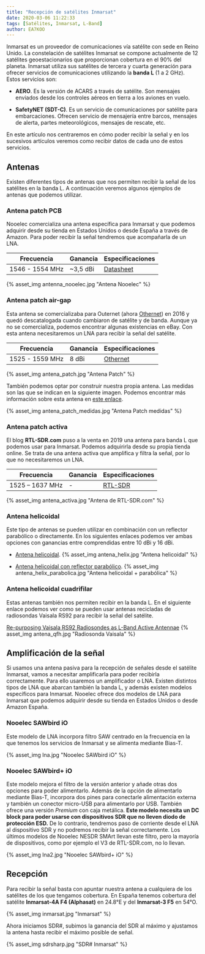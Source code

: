 ```yaml
---
title: "Recepción de satélites Inmarsat"
date: 2020-03-06 11:22:33
tags: [Satélites, Inmarsat, L-Band]
author: EA7KOO
---
```


Inmarsat es un proveedor de comunicaciones vía satélite con sede en Reino Unido. La constelación de satélites Inmarsat se compone actualmente de 12 satélites geoestacionarios que proporcionan cobertura en el 90% del planeta.
Inmarsat utiliza sus satélites de tercera y cuarta generación para ofrecer servicios de comunicaciones utilizando la **banda L** (1 a 2 GHz). Estos servicios son:

- **AERO**. Es la versión de ACARS a través de satélite. Son mensajes enviados desde los controles aéreos en tierra a los aviones en vuelo.

- **SafetyNET (SDT-C)**. Es un servicio de comunicaciones por satélite para embarcaciones. Ofrecen servicio de mensajería entre barcos, mensajes de alerta, partes meteorológicos, mensajes de rescate, etc.

En este artículo nos centraremos en cómo poder recibir la señal y en los sucesivos artículos veremos como recibir datos de cada uno de estos servicios.

<!-- more -->

## Antenas

Existen diferentes tipos de antenas que nos permiten recibir la señal de los satélites en la banda L. A continuación veremos algunos ejemplos de antenas que podemos utilizar.


### Antena patch PCB

Nooelec comercializa una antena específica para Inmarsat y que podemos adquirir desde su tienda en Estados Unidos o desde España a través de Amazon. Para poder recibir la señal tendremos que acompañarla de un LNA.

| Frecuencia | Ganancia | Especificaciones |
| --- | --- | --- |
| 1546 - 1554 MHz | ~3,5 dBi | [Datasheet](https://www.nooelec.com/store/downloads/dl/file/id/91/product/314/inmarsat_antenna_datasheet_revision_1.pdf) |

{% asset_img antenna_nooelec.jpg "Antena Nooelec" %}


### Antena patch air-gap

Esta antena se comercializaba para Outernet (ahora [Othernet](https://othernet.is/)) en 2016 y quedó descatalogada cuando cambiaron de satélite y de banda. Aunque ya no se comercializa, podemos encontrar algunas existencias en eBay. Con esta antena necesitaremos un LNA para recibir la señal del satélite.

| Frecuencia | Ganancia | Especificaciones |
| --- | --- | --- |
| 1525 - 1559 MHz | 8 dBi | [Othernet](https://othernet.is/products/l-band-patch-antenna) |

{% asset_img antena_patch.jpg "Antena Patch" %}

También podemos optar por construir nuestra propia antena. Las medidas son las que se indican en la siguiente imagen.
Podemos encontrar más información sobre esta antena en [este enlace](https://www.semanticscholar.org/paper/Design-of-a-parabolic-patch-antenna-in-band-L%2C-with-DavidAguirre-Yanyachi/8eaf743c9569e60b1891e964026693766f2727a4).

{% asset_img antena_patch_medidas.jpg "Antena Patch medidas" %}


### Antena patch activa

El blog __RTL-SDR.com__ puso a la venta en 2019 una antena para banda L que podemos usar para Inmarsat. Podemos adquirirla desde su propia tienda online.
Se trata de una antena activa que amplifica y filtra la señal, por lo que no necesitaremos un LNA.

| Frecuencia | Ganancia | Especificaciones |
| --- | --- | --- |
| 1525 – 1637 MHz | - | [RTL-SDR](https://www.rtl-sdr.com/preorder-sale-active-l-band-1525-1637-inmarsat-to-iridium-patch-antenna-set-for-34-95/) |

{% asset_img antena_activa.jpg "Antena de RTL-SDR.com" %}


### Antena helicoidal

Este tipo de antenas se pueden utilizar en combinación con un reflector parabólico o directamente. En los siguientes enlaces podemos ver ambas opciones con ganancias entre comprendidas entre 10 dBi y 16 dBi.


- [Antena helicoidal](http://www.satellitenwelt.de/l-band.htm).
{% asset_img antena_helix.jpg "Antena helicoidal" %}

- [Antena helicoidal con reflector parabólico](https://diebastelkammer.wordpress.com/2014/09/21/helix-antenne-fur-parabolspiegel-um-inmarsat-zu-empfangen/).
{% asset_img antena_helix_parabolica.jpg "Antena helicoidal + parabólica" %}


### Antena helicoidal cuadrifilar

Estas antenas también nos permiten recibir en la banda L. En el siguiente enlace podemos ver como se pueden usar antenas recicladas de radiosondas Vaisala RS92 para recibir la señal del satélite.

[Re-purposing Vaisala RS92 Radiosondes as L-Band Active Antennae](https://rfhead.net/archives/665)
{% asset_img antena_qfh.jpg "Radiosonda Vaisala" %}


## Amplificación de la señal

Si usamos una antena pasiva para la recepción de señales desde el satélite Inmarsat, vamos a necesitar amplificarla para poder recibirla correctamente. Para ello usaremos un amplificador o LNA. Existen distintos tipos de LNA que abarcan también la banda L, y además existen modelos específicos para Inmarsat.
Nooelec ofrece dos modelos de LNA para Inmarsat que podemos adquirir desde su tienda en Estados Unidos o desde Amazon España.

### Nooelec SAWbird iO

Este modelo de LNA incorpora filtro SAW centrado en la frecuencia en la que tenemos los servicios de Inmarsat y se alimenta mediante Bias-T.

{% asset_img lna.jpg "Nooelec SAWbird iO" %}

### Nooelec SAWbird+ iO

Este modelo mejora el filtro de la versión anterior y añade otras dos opciones para poder alimentarlo. Además de la opción de alimentarlo mediante Bias-T, incorpora dos pines para conectarle alimentación externa y también un conector micro-USB para alimentarlo por USB. También ofrece una versión _Premium_ con caja metálica.
**Este modelo necesita un DC block para poder usarse con dispositivos SDR que no lleven diodo de protección ESD.** De lo contrario, tendremos paso de corriente desde el LNA al dispositivo SDR y no podremos recibir la señal correctamente. Los últimos modelos de Nooelec NESDR SMArt llevan este filtro, pero la mayoría de dispositivos, como por ejemplo el V3 de RTL-SDR.com, no lo llevan.

{% asset_img lna2.jpg "Nooelec SAWbird+ iO" %}

## Recepción

Para recibir la señal basta con apuntar nuestra antena a cualquiera de los satélites de los que tengamos cobertura. En España tenemos cobertura del satélite **Inmarsat-4A F4 (Alphasat)** en 24.8°E y del **Inmarsat-3 F5** en 54°O.


{% asset_img inmarsat.jpg "Inmarsat" %}

Ahora iniciamos SDR#, subimos la ganancia del SDR al máximo y ajustamos la antena hasta recibir el máximo posible de señal.

{% asset_img sdrsharp.jpg "SDR# Inmarsat" %}

